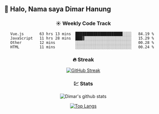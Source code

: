 ## 👋 Halo, Nama saya **Dimar Hanung**

<center>

### :sunny: Weekly Code Track
<!--START_SECTION:waka-->
```text
Vue.js       63 hrs 13 mins  █████████████████████░░░░   84.19 % 
JavaScript   11 hrs 28 mins  ███▓░░░░░░░░░░░░░░░░░░░░░   15.29 % 
Other        12 mins         ░░░░░░░░░░░░░░░░░░░░░░░░░   00.28 % 
HTML         11 mins         ░░░░░░░░░░░░░░░░░░░░░░░░░   00.24 % 
```
<!--END_SECTION:waka-->

### :fire: Streak

[![GitHub Streak](http://github-readme-streak-stats.herokuapp.com?user=dimar-hanung)](https://git.io/streak-stats)

### :chart: Stats

![Dimar's github stats](https://github-readme-stats.vercel.app/api?username=dimar-hanung&show_icons=true&theme=vue)

[![Top Langs](https://github-readme-stats.vercel.app/api/top-langs/?username=dimar-hanung)](#)

</center>
